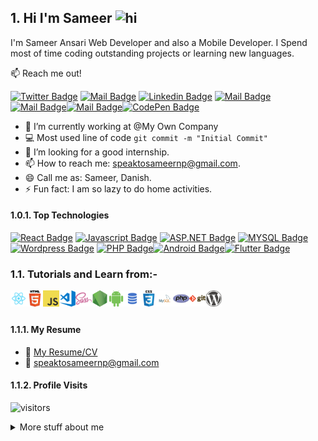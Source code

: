## 1. Hi I'm Sameer <img src="https://user-images.githubusercontent.com/1303154/88677602-1635ba80-d120-11ea-84d8-d263ba5fc3c0.gif" width="28px" alt="hi">

I'm Sameer Ansari Web Developer and also a Mobile Developer. I Spend most of time coding outstanding projects or learning new languages.

:mailbox: Reach me out!

[![Twitter Badge](https://img.shields.io/badge/-@speaktosameer-1ca0f1?style=flat&labelColor=1ca0f1&logo=twitter&logoColor=white&link=https://twitter.com/speaktosameer)](https://twitter.com/speaktosameer) [![Mail Badge](https://img.shields.io/badge/-Sameer-e74c3c?style=flat&labelColor=e74c3c&logo=youtube&logoColor=white)](https://www.youtube.com/channel/UCSyXX2i3eDFNKtZ0hQZ-_iA) [![Linkedin Badge](https://img.shields.io/badge/-Sammer-0e76a8?style=flat&labelColor=0e76a8&logo=linkedin&logoColor=white)](https://www.linkedin.com/in/speaktosameer/) [![Mail Badge](https://img.shields.io/badge/-@Sameer-e84393?style=flat&labelColor=e84393&logo=instagram&logoColor=white)](https://instagram.com/speaktosameer) [![Mail Badge](https://img.shields.io/badge/-SameerAnsari-c0392b?style=flat&labelColor=c0392b&logo=gmail&logoColor=white)](mailto:speaktosameernp@gmail.com)[![Mail Badge](https://img.shields.io/badge/-SameerAnsari-blue?style=flat&labelColor=blue&logo=facebook&logoColor=white)](https://facebook.com/sameeransari9924)[![CodePen Badge](https://img.shields.io/badge/-@speaktosameer-black?style=flat&labelColor=black&logo=codepen&logoColor=white&link=https://codepen.io/speaktosameer)](https://codepen.io/speaktosameer)

<!-- TODO: Add last video link -->

- 🔭 I’m currently working at @My Own Company
- :computer: Most used line of code `git commit -m "Initial Commit"`
- 🤔 I’m looking for a good internship.
- 📫 How to reach me: speaktosameernp@gmail.com.
- 😄 Call me as: Sameer, Danish.
- ⚡ Fun fact: I am so lazy to do home activities.

#### 1.0.1. Top Technologies

<!-- TODO: Make technologies links takes you to repositories -->

[![React Badge](https://img.shields.io/badge/-React-61DBFB?style=for-the-badge&labelColor=black&logo=react&logoColor=61DBFB)](#) [![Javascript Badge](https://img.shields.io/badge/-Javascript-F0DB4F?style=for-the-badge&labelColor=black&logo=javascript&logoColor=F0DB4F)](#) [![ASP.NET Badge](https://img.shields.io/badge/-ASP.NET-purple?style=for-the-badge&labelColor=black&logo=.net&logoColor=white)](#) [![MYSQL Badge](https://img.shields.io/badge/-mysql-e535ab?style=for-the-badge&labelColor=black&logo=mysql&logoColor=e535ab)](#)[![Wordpress Badge](https://img.shields.io/badge/-Wordpress-blue?style=for-the-badge&labelColor=black&logo=wordpress&logoColor=white)](#)
[![PHP Badge](https://img.shields.io/badge/-PHP-orange?style=for-the-badge&labelColor=black&logo=php&logoColor=white)](#)[![Android Badge](https://img.shields.io/badge/-Android-green?style=for-the-badge&labelColor=black&logo=android&logoColor=white)](#)[![Flutter Badge](https://img.shields.io/badge/-Flutter-skyblue?style=for-the-badge&labelColor=black&logo=flutter&logoColor=white)](#)

### 1.1. Tutorials and Learn from:-

[<img align="left" alt="React" width="26px" src="https://raw.githubusercontent.com/github/explore/80688e429a7d4ef2fca1e82350fe8e3517d3494d/topics/react/react.png" />][reactplaylist]

[<img align="left" alt="HTML5" width="26px" src="https://raw.githubusercontent.com/github/explore/80688e429a7d4ef2fca1e82350fe8e3517d3494d/topics/html/html.png" />][htmltutorial]

[<img align="left" alt="JavaScript" width="26px" src="https://raw.githubusercontent.com/github/explore/80688e429a7d4ef2fca1e82350fe8e3517d3494d/topics/javascript/javascript.png" />][javascripttutorial]

[<img align="left" alt="Visual Studio Code" width="26px" src="https://raw.githubusercontent.com/github/explore/80688e429a7d4ef2fca1e82350fe8e3517d3494d/topics/visual-studio-code/visual-studio-code.png" />][vscodetutorial]

<img align="left" alt="Sass" width="26px" src="https://raw.githubusercontent.com/github/explore/80688e429a7d4ef2fca1e82350fe8e3517d3494d/topics/sass/sass.png" />

<img align="left" alt="Node.js" width="26px" src="https://raw.githubusercontent.com/github/explore/80688e429a7d4ef2fca1e82350fe8e3517d3494d/topics/nodejs/nodejs.png" />

<img align="left" alt="Android" width="26px" src="https://raw.githubusercontent.com/github/explore/361e2821e2dea67711cde99c9c40ed357061cf27/topics/android/android.png" />

<img align="left" alt="SQL" width="26px" src="https://raw.githubusercontent.com/github/explore/80688e429a7d4ef2fca1e82350fe8e3517d3494d/topics/sql/sql.png" />

<img align="left" alt="CSS" width="26px" src="https://raw.githubusercontent.com/github/explore/80688e429a7d4ef2fca1e82350fe8e3517d3494d/topics/css/css.png" />

<img align="left" alt="MySQL" width="26px" src="https://raw.githubusercontent.com/github/explore/80688e429a7d4ef2fca1e82350fe8e3517d3494d/topics/mysql/mysql.png" />

<img align="left" alt="PHP" width="26px" src="https://raw.githubusercontent.com/github/explore/80688e429a7d4ef2fca1e82350fe8e3517d3494d/topics/php/php.png" />

<img align="left" alt="Git" width="26px" src="https://raw.githubusercontent.com/github/explore/80688e429a7d4ef2fca1e82350fe8e3517d3494d/topics/git/git.png" />

<img align="left" alt="Wordpress" width="26px" src="https://raw.githubusercontent.com/github/explore/80688e429a7d4ef2fca1e82350fe8e3517d3494d/topics/wordpress/wordpress.png" />

<br />
<br />

#### 1.1.1. My Resume
- :paperclip: [My Resume/CV](https://github.com/speaktosameer/speaktosameer/blob/master/resumes/Sameer_Resume.pdf)
- :email: speaktosameernp@gmail.com


#### 1.1.2. Profile Visits 

![visitors](https://visitor-badge.glitch.me/badge?page_id=speaktosameer.speaktosameer)

<details>
<summary>
  More stuff about me
</summary>

<br >


I love sharing knowledge and putting tutorials, courses and posts together for helping other developers!

If u thing i can help you please let me know...


#### 1.1.3. Coding Stats
<!--START_SECTION:waka-->
```text
JavaScript   12 hrs 57 mins  ███████████████████████░░   92.49 % 
JSON         1 hr 3 mins     ██░░░░░░░░░░░░░░░░░░░░░░░   07.50 % 
```
<!--END_SECTION:waka-->

#### 1.1.4. Github Stats

![Sameer's github stats](https://github-readme-stats.vercel.app/api?username=speaktosameer&count_private=true&theme=tokyonight&hide=contribs,prs)

#### 1.1.5. Most Used Languages

<img align="left" alt="Sameers GitHub Top Languages" src="https://github-readme-stats.vercel.app/api/top-langs/?username=speaktosameer" />


</details>


[reactplaylist]: https://www.youtube.com/watch?v=QFaFIcGhPoM&list=PLC3y8-rFHvwgg3vaYJgHGnModB54rxOk3
[vscodetutorial]: https://www.youtube.com/watch?v=hM0-z6WL8XU&list=PLC3y8-rFHvwhleivq1QohBZN4d8IdzG3c
[htmltutorial]: https://www.youtube.com/watch?v=nJjbbAC2N28&list=PLdYkObur3tQtBTbYirZGcrWPuPRmmDA6n
[javascripttutorial]: https://www.youtube.com/watch?v=uDwSnnhl1Ng&list=PLsyeobzWxl7qtP8Lo9TReqUMkiOp446cV
